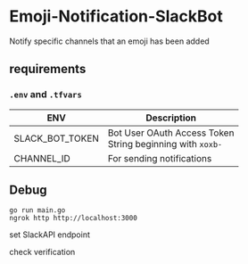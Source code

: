 # Emoji-Notification-SlackBot

Notify specific channels that an emoji has been added

## requirements

### `.env` and `.tfvars`

| ENV | Description |
| -------- | -------- |
| SLACK_BOT_TOKEN |  Bot User OAuth Access Token<br />String beginning with `xoxb-` |
| CHANNEL_ID | For sending notifications |

## Debug

```
go run main.go
ngrok http http://localhost:3000
```

set SlackAPI endpoint

check verification
